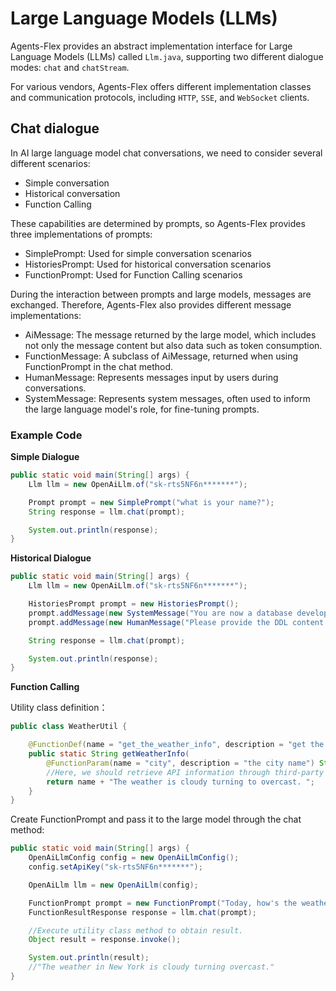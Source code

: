 # Large Language Models (LLMs)


Agents-Flex provides an abstract implementation interface for Large Language Models (LLMs) called `Llm.java`, supporting two different dialogue modes: `chat` and `chatStream`.

For various vendors, Agents-Flex offers different implementation classes and communication protocols, including `HTTP`, `SSE`, and `WebSocket` clients.

## Chat dialogue

In AI large language model chat conversations, we need to consider several different scenarios:

- Simple conversation
- Historical conversation
- Function Calling

These capabilities are determined by prompts, so Agents-Flex provides three implementations of prompts:

- SimplePrompt: Used for simple conversation scenarios
- HistoriesPrompt: Used for historical conversation scenarios
- FunctionPrompt: Used for Function Calling scenarios

During the interaction between prompts and large models, messages are exchanged. Therefore, Agents-Flex also provides different message implementations:

- AiMessage: The message returned by the large model, which includes not only the message content but also data such as token consumption.
- FunctionMessage: A subclass of AiMessage, returned when using FunctionPrompt in the chat method.
- HumanMessage: Represents messages input by users during conversations.
- SystemMessage: Represents system messages, often used to inform the large language model's role, for fine-tuning prompts.

### Example Code

**Simple Dialogue**

```java
public static void main(String[] args) {
    Llm llm = new OpenAiLlm.of("sk-rts5NF6n*******");

    Prompt prompt = new SimplePrompt("what is your name?");
    String response = llm.chat(prompt);

    System.out.println(response);
}
```

**Historical Dialogue**

```java
public static void main(String[] args) {
    Llm llm = new OpenAiLlm.of("sk-rts5NF6n*******");

    HistoriesPrompt prompt = new HistoriesPrompt();
    prompt.addMessage(new SystemMessage("You are now a database development engineer...."));
    prompt.addMessage(new HumanMessage("Please provide the DDL content for...."));

    String response = llm.chat(prompt);

    System.out.println(response);
}
```

**Function Calling**

Utility class definition：

```java
public class WeatherUtil {

    @FunctionDef(name = "get_the_weather_info", description = "get the weather info")
    public static String getWeatherInfo(
        @FunctionParam(name = "city", description = "the city name") String name) {
        //Here, we should retrieve API information through third-party interfaces.
        return name + "The weather is cloudy turning to overcast. ";
    }
}
```

Create FunctionPrompt and pass it to the large model through the chat method:

```java
public static void main(String[] args) {
    OpenAiLlmConfig config = new OpenAiLlmConfig();
    config.setApiKey("sk-rts5NF6n*******");

    OpenAiLlm llm = new OpenAiLlm(config);

    FunctionPrompt prompt = new FunctionPrompt("Today, how's the weather in New York?", WeatherUtil.class);
    FunctionResultResponse response = llm.chat(prompt);

    //Execute utility class method to obtain result.
    Object result = response.invoke();

    System.out.println(result);
    //"The weather in New York is cloudy turning overcast."
}
```
